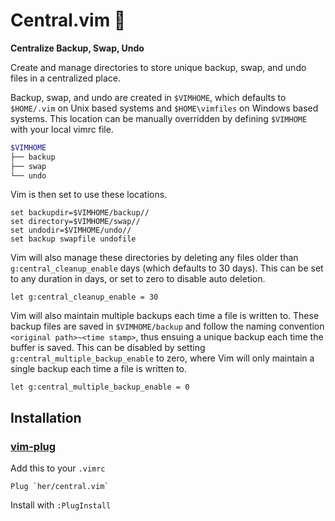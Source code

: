 # Central.vim 🌷 

**Centralize Backup, Swap, Undo**

Create and manage directories to store unique backup, swap, and undo
files in a centralized place.

Backup, swap, and undo are created in `$VIMHOME`, which defaults to
`$HOME/.vim` on Unix based systems and `$HOME\vimfiles` on Windows
based systems. This location can be manually overridden by defining
`$VIMHOME` with your local vimrc file.

```sh
$VIMHOME
├── backup
├── swap
└── undo
```

Vim is then set to use these locations.
```vim
set backupdir=$VIMHOME/backup//
set directory=$VIMHOME/swap//
set undodir=$VIMHOME/undo//
set backup swapfile undofile
```

Vim will also manage these directories by deleting any files older
than `g:central_cleanup_enable` days (which defaults to 30 days).
This can be set to any duration in days, or set to zero to disable
auto deletion.
```vim
let g:central_cleanup_enable = 30
```

Vim will also maintain multiple backups each time a file is written
to. These backup files are saved in `$VIMHOME/backup` and follow the
naming convention `<original path>~<time stamp>`, thus
ensuing a unique backup each time the buffer is saved. This can be
disabled by setting `g:central_multiple_backup_enable` to zero, where
Vim will only maintain a single backup each time a file is written to.
```vim
let g:central_multiple_backup_enable = 0
```

## Installation

### [vim-plug](https://github.com/junegunn/vim-plug)
Add this to your `.vimrc`
```
Plug `her/central.vim`
```
Install with `:PlugInstall`


